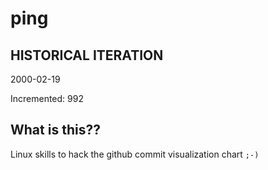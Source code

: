 # ping

## HISTORICAL ITERATION
2000-02-19

Incremented: 992

## What is this?? 
Linux skills to hack the github commit visualization chart `;-)`
